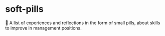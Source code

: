 # soft-pills
🤝 A list of experiences and reflections in the form of small pills, about skills to improve in management positions.
